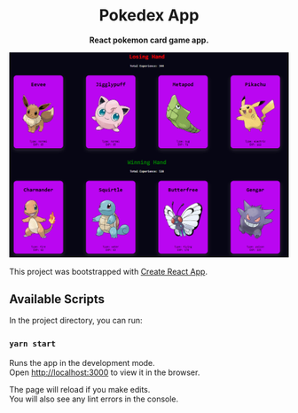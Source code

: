<h1 align="center">Pokedex App</h1>
  <p align="center">
  <strong>React pokemon card game app.</strong>
</p>
  <img src="/public/pokedex-screenshot.png" float="center"/>
</p>

This project was bootstrapped with [Create React App](https://github.com/facebook/create-react-app).

## Available Scripts

In the project directory, you can run:

### `yarn start`

Runs the app in the development mode.<br />
Open [http://localhost:3000](http://localhost:3000) to view it in the browser.

The page will reload if you make edits.<br />
You will also see any lint errors in the console.

